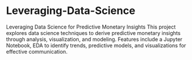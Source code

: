 # Leveraging-Data-Science
Leveraging Data Science for Predictive Monetary Insights This project explores data science techniques to derive predictive monetary insights through analysis, visualization, and modeling. Features include a Jupyter Notebook, EDA to identify trends, predictive models, and visualizations for effective communication.

